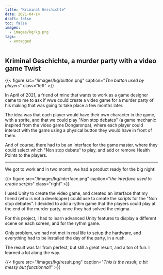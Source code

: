```yaml
---
title: "Kriminal Geschichte"
date: 2021-04-14
draft: false
toc: false
images:
  - images/kg/kg.png
tags: 
  - untagged
---
```


## Kriminal Geschichte, a murder party with a video game Twist

{{< figure src="/images/kg/button.png" caption="*The button used by players*" class="left" >}}

In April of 2021, a friend of mine that wants to work as a game designer came to
me to ask if wwe could create a video game for a murder party of his making that
was going to take place a few months later.

The idea was that each player would have their own character in the game, with a
sprite, and that we could play "Non stop debates" (a game mechanic inspired from
the video game Dongaronpa), where each player could interact with the game using
a physical button they would have in front of them.

And of course, there had to be an interface for the game master, where they
could select which "Non stop debate" to play, and add or remove Health Points to
the players.

---

We got to work and in two month, we had a product ready for the big night!

{{< figure src="/images/kg/interface.png" caption="*the interface used to create scripts*" class="right" >}}

I used Unity to create the video game, and created an interface that my
friend (who is not a developper) could use to create the scripts for the "Non
stop debates". I decided to add a rythm game that the players could play at the
end of the murder party, once they had solved the enigma.

For this project, I had to learn advanced Unity features to display a different
scene on each screen, and for the rythm game.

Only problem, we had not met in real life to setup the hardware, and everything
had to be installed the day of the party, in a rush.

The result was far from perfect, but still a great result, and a ton of fun.
I learned a lot along the way.

{{< figure src="/images/kg/result.png" caption="*This is the result, a bit messy but functionnal!*" >}}
